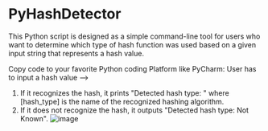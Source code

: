 # PyHashDetector
This Python script is designed as a simple command-line tool for users who want to determine which type of hash function was used based on a given input string that represents a hash value.

Copy code to your favorite Python coding Platform like PyCharm:
User has to input a hash value --> 
  1. If it recognizes the hash, it prints "Detected hash type: " where [hash_type] is the name of the recognized hashing algorithm.
  2. If it does not recognize the hash, it outputs "Detected hash type:  Not Known".
![image](https://github.com/user-attachments/assets/03f32d4e-0ba9-44a3-9c3b-00bc1f4265b1)
